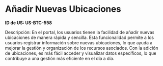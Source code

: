 # Añadir Nuevas Ubicaciones

**ID de US: US-BTC-558**

Descripción: En el portal, los usuarios tienen la facilidad de añadir nuevas ubicaciones de manera rápida y sencilla. Esta funcionalidad permite a los usuarios registrar información sobre nuevas ubicaciones, lo que ayuda a mejorar la gestión y organización de los recursos asociados. Con la adición de ubicaciones, es más fácil acceder y visualizar datos específicos, lo que contribuye a una gestión más eficiente en el día a día.